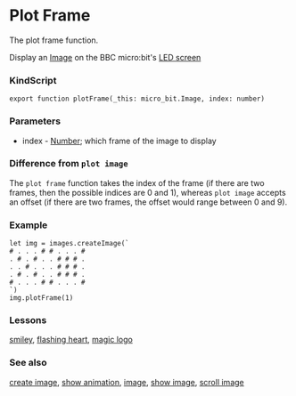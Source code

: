 # Plot Frame

The plot frame function.

Display an [Image](/reference/images/image) on the BBC micro:bit's [LED screen](/device/screen)

### KindScript

```
export function plotFrame(_this: micro_bit.Image, index: number)
```

### Parameters

* index - [Number](/reference/types/number); which frame of the image to display

### Difference from `plot image`

The `plot frame` function takes the index of the frame (if there are two frames, then the possible indices are 0 and 1), whereas `plot image` accepts an offset (if there are two frames, the offset would range between 0 and 9).

### Example

```
let img = images.createImage(`
# . . . # # . . . #
. # . # . . # # # .
. . # . . . # # # .
. # . # . . # # # .
# . . . # # . . . #
`)
img.plotFrame(1)
```

### Lessons

[smiley](/lessons/smiley), [flashing heart](/lessons/flashing-heart), [magic logo](/lessons/magic-logo)

### See also

[create image](/reference/images/create-image), [show animation](/reference/basic/show-animation), [image](/reference/images/image), [show image](/reference/images/show-image), [scroll image](/reference/images/scroll-image)

